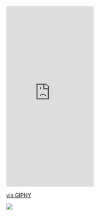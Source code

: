 <iframe src="https://giphy.com/embed/8FD8pEY6IlqZNtFTQl" width="232" height="480" frameBorder="0" class="giphy-embed" allowFullScreen></iframe><p><a href="https://giphy.com/gifs/8FD8pEY6IlqZNtFTQl">via GIPHY</a></p>


![](name-of-giphy.gif)
